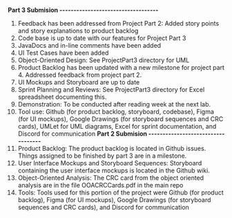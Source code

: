 **Part 3 Submision -----------------------------------**
1. Feedback has been addressed from Project Part 2: Added story points and story explanations to product backlog
2. Code base is up to date with our features for Project Part 3
3. JavaDocs and in-line comments have been added
4. UI Test Cases have been added
5. Object-Oriented Design: See ProjectPart3 directory for UML
6. Product Backlog has been updated with a new milestone for project part 4. Addressed feedback from project part 2.
7. UI Mockups and Storyboard are up to date
8. Sprint Planning and Reviews: See ProjectPart3 directory for Excel spreadsheet documenting this.
9. Demonstration: To be conducted after reading week at the next lab.
10. Tool use: Github (for product backlog, storyboard, codebase), Figma (for UI mockups), Google Drawings (for storyboard sequences and CRC cards), UMLet for UML diagrams, Excel for sprint documentation, and Discord for communication
**Part 2 Submision -----------------------------------**
1. Product Backlog: The product backlog is located in Github issues. Things assigned to be finished by part 3 are in a milestone.
2. User Interface Mockups and Storyboard Sequences: Storyboard containing the user interface mockups is located in the Github wiki.
3. Object-Oriented Analysis: The CRC card from the object oriented analysis are in the file OOACRCCards.pdf in the main repo
4. Tools: Tools used for this portion of the project were Github (for product backlog), Figma (for UI mockups), Google Drawings (for storyboard sequences and CRC cards), and Discord for communication
